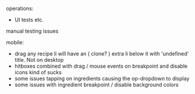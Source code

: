 operations:
- UI tests etc.

manual testing issues

mobile:
- drag any recipe li will have an ( clone? ) extra li below it with 'undefined' title. Not on desktop
- hitboxes combined with drag / mouse events on breakpoint and disable icons kind of sucks
- some issues tapping on ingredients causing the op-dropdown to display
- some issues with ingredient breakpoint / disable background colors

